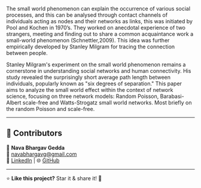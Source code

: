 The small world phenomenon can explain the occurrence of various social processes, and this can be analysed through contact channels of individuals acting as nodes and their networks as links, this was initiated by Pool and Kochen in 1970’s. They worked on anecdotal experience of two strangers, meeting and finding out to share a common acquaintance work a small-world phenomenon (Schnettler,2009). 
This idea was further empirically developed by Stanley Milgram for tracing the connection between people.

Stanley Milgram's experiment on the small world phenomenon remains a cornerstone in understanding social networks and human connectivity. 
His study revealed the surprisingly short average path length between individuals, popularly known as "six degrees of separation." 
This paper aims to analyze the small world effect within the context of network science, focusing on three network models: Random Poisson, Barabasi-Albert scale-free and Watts-Strogatz small world networks. Most briefly on the random Poisson and scale-free.

---

## 🤝 **Contributors**  
👤 **Nava Bhargav Gedda**  
📩 [navabhargavg@gmail.com](mailto:navabhargavg@gmail.com)  
🔗 [LinkedIn](https://linkedin.com/in/nava-bhargav-gedda-4a4a30151) | 🌐 [GitHub](https://github.com/Navabhargav)  

---

⭐ **Like this project?** Star it & share it! 🚀  

